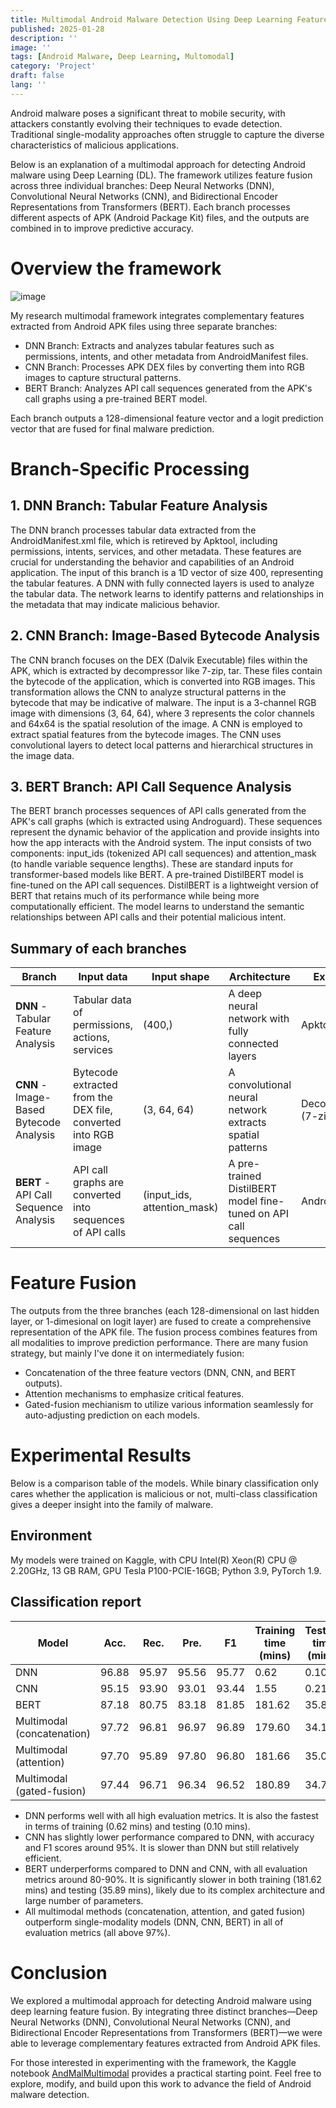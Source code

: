 ```yaml
---
title: Multimodal Android Malware Detection Using Deep Learning Feature Fusion
published: 2025-01-28
description: ''
image: ''
tags: [Android Malware, Deep Learning, Multomodal]
category: 'Project'
draft: false 
lang: ''
---
```


Android malware poses a significant threat to mobile security, with attackers constantly evolving their techniques to evade detection. Traditional single-modality approaches often struggle to capture the diverse characteristics of malicious applications.

Below is an explanation of a multimodal approach for detecting Android malware using Deep Learning (DL). The framework utilizes feature fusion across three individual branches: Deep Neural Networks (DNN), Convolutional Neural Networks (CNN), and Bidirectional Encoder Representations from Transformers (BERT). Each branch processes different aspects of APK (Android Package Kit) files, and the outputs are combined in to improve predictive accuracy.

# Overview the framework

![image](https://hackmd.io/_uploads/SJoLGySd1l.png)

My research multimodal framework integrates complementary features extracted from Android APK files using three separate branches:

- DNN Branch: Extracts and analyzes tabular features such as permissions, intents, and other metadata from AndroidManifest files.
- CNN Branch: Processes APK DEX files by converting them into RGB images to capture structural patterns.
- BERT Branch: Analyzes API call sequences generated from the APK's call graphs using a pre-trained BERT model.

Each branch outputs a 128-dimensional feature vector and a logit prediction vector that are fused for final malware prediction.

# Branch-Specific Processing

## 1. DNN Branch: Tabular Feature Analysis

The DNN branch processes tabular data extracted from the AndroidManifest.xml file, which is retireved by Apktool, including permissions, intents, services, and other metadata. These features are crucial for understanding the behavior and capabilities of an Android application.
The input of this branch is a 1D vector of size 400, representing the tabular features.
A DNN with fully connected layers is used to analyze the tabular data. The network learns to identify patterns and relationships in the metadata that may indicate malicious behavior.

## 2. CNN Branch: Image-Based Bytecode Analysis
The CNN branch focuses on the DEX (Dalvik Executable) files within the APK, which is extracted by decompressor like 7-zip, tar. These files contain the bytecode of the application, which is converted into RGB images. This transformation allows the CNN to analyze structural patterns in the bytecode that may be indicative of malware.
The input is a 3-channel RGB image with dimensions (3, 64, 64), where 3 represents the color channels and 64x64 is the spatial resolution of the image.
A CNN is employed to extract spatial features from the bytecode images. The CNN uses convolutional layers to detect local patterns and hierarchical structures in the image data.

## 3. BERT Branch: API Call Sequence Analysis
The BERT branch processes sequences of API calls generated from the APK's call graphs (which is extracted using Androguard). These sequences represent the dynamic behavior of the application and provide insights into how the app interacts with the Android system.
The input consists of two components: input_ids (tokenized API call sequences) and attention_mask (to handle variable sequence lengths). These are standard inputs for transformer-based models like BERT.
A pre-trained DistilBERT model is fine-tuned on the API call sequences. DistilBERT is a lightweight version of BERT that retains much of its performance while being more computationally efficient. The model learns to understand the semantic relationships between API calls and their potential malicious intent.

## Summary of each branches

| Branch | Input data | Input shape | Architecture | Extractor
| ------ | ---------- | ----------- | ------------ | --------
| **DNN** - Tabular Feature Analysis | Tabular data of permissions, actions, services | (400,) | A deep neural network with fully connected layers | Apktool 
| **CNN** - Image-Based Bytecode Analysis | Bytecode extracted from the DEX file, converted into RGB image | (3, 64, 64) | A convolutional neural network extracts spatial patterns | Decompressor (7-zip, tar, ...)
| **BERT** - API Call Sequence Analysis | API call graphs are converted into sequences of API calls | (input_ids, attention_mask) | A pre-trained DistilBERT model fine-tuned on API call sequences | Androguard

# Feature Fusion

The outputs from the three branches (each 128-dimensional on last hidden layer, or 1-dimesional on logit layer) are fused to create a comprehensive representation of the APK file. The fusion process combines features from all modalities to improve prediction performance.
There are many fusion strategy, but mainly I've done it on intermediately fusion:
- Concatenation of the three feature vectors (DNN, CNN, and BERT outputs).
- Attention mechanisms to emphasize critical features.
- Gated-fusion mechianism to utilize various information seamlessly for auto-adjusting prediction on each models.

# Experimental Results

Below is a comparison table of the models. While binary classification only cares whether the application is malicious or not, multi-class classification gives a deeper insight into the family of malware.

## Environment

My models were trained on Kaggle, with CPU Intel(R) Xeon(R) CPU @ 2.20GHz, 13 GB RAM, GPU Tesla P100-PCIE-16GB; Python 3.9, PyTorch 1.9.

## Classification report

| Model                        | Acc.  | Rec.  | Pre.  | F1    | Training time (mins) | Testing time (mins) |
|------------------------------|-------|-------|-------|-------|----------------------|---------------------|
| DNN                          | 96.88 | 95.97 | 95.56 | 95.77 | 0.62                 | 0.10                |
| CNN                          | 95.15 | 93.90 | 93.01 | 93.44 | 1.55                 | 0.21                |
| BERT                         | 87.18 | 80.75 | 83.18 | 81.85 | 181.62               | 35.89               |
| Multimodal (concatenation)   | 97.72 | 96.81 | 96.97 | 96.89 | 179.60               | 34.15               |
| Multimodal (attention)       | 97.70 | 95.89 | 97.80 | 96.80 | 181.66               | 35.03               |
| Multimodal (gated-fusion)    | 97.44 | 96.71 | 96.34 | 96.52 | 180.89               | 34.76               |

- DNN performs well with all high evaluation metrics. It is also the fastest in terms of training (0.62 mins) and testing (0.10 mins).
- CNN has slightly lower performance compared to DNN, with accuracy and F1 scores around 95%. It is slower than DNN but still relatively efficient.
- BERT underperforms compared to DNN and CNN, with all evaluation metrics around 80-90%. It is significantly slower in both training (181.62 mins) and testing (35.89 mins), likely due to its complex architecture and large number of parameters.
- All multimodal methods (concatenation, attention, and gated fusion) outperform single-modality models (DNN, CNN, BERT) in all of evaluation metrics (all above 97%).

# Conclusion

We explored a multimodal approach for detecting Android malware using deep learning feature fusion. By integrating three distinct branches—Deep Neural Networks (DNN), Convolutional Neural Networks (CNN), and Bidirectional Encoder Representations from Transformers (BERT)—we were able to leverage complementary features extracted from Android APK files. 

For those interested in experimenting with the framework, the Kaggle notebook [AndMalMultimodal](https://www.kaggle.com/code/haotienducanh/andmalmultimodal/output?scriptVersionId=219451852) provides a practical starting point. Feel free to explore, modify, and build upon this work to advance the field of Android malware detection.
